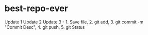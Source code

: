 # best-repo-ever

Update 1
Update 2
Update 3 - 1. Save file, 2. git add, 3. git commit -m "Commit Desc", 4. git push, 5. git Status